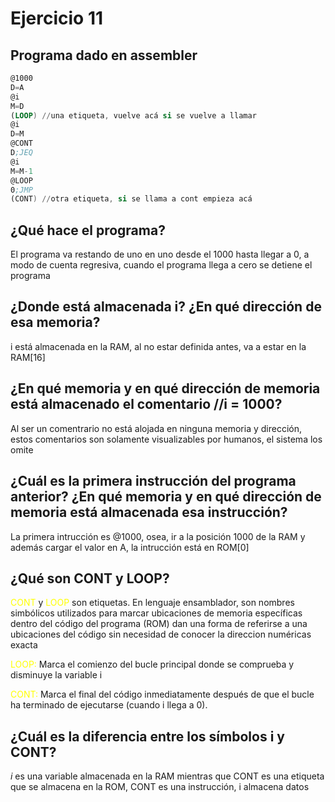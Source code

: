 # Ejercicio 11

## Programa dado en assembler

```asm
@1000
D=A
@i
M=D
(LOOP) //una etiqueta, vuelve acá si se vuelve a llamar
@i
D=M
@CONT
D;JEQ
@i
M=M-1
@LOOP
0;JMP
(CONT) //otra etiqueta, si se llama a cont empieza acá
```


## ¿Qué hace el programa?

El programa va restando de uno en uno desde el 1000 hasta llegar a 0, a modo de cuenta regresiva, cuando el programa llega a cero se detiene el programa

## ¿Donde está almacenada i?  ¿En qué dirección de esa memoria?

i está almacenada en la RAM, al no estar definida antes, va a estar en la RAM[16] 

## ¿En qué memoria y en qué dirección de memoria está almacenado el comentario //i = 1000?

Al ser un comentrario no está alojada en ninguna memoria y dirección, estos comentarios son solamente visualizables por humanos, el sistema los omite

## ¿Cuál es la primera instrucción del programa anterior? ¿En qué memoria y en qué dirección de memoria está almacenada esa instrucción?

La primera intrucción es @1000, osea, ir a la posición 1000 de la RAM y además cargar el valor en A, la intrucción está en ROM[0]

## ¿Qué son CONT y LOOP?

<span style="color:yellow">CONT</span> y <span style="color:yellow">LOOP</span> son etiquetas. En lenguaje ensamblador, son nombres simbólicos utilizados para marcar ubicaciones de memoria específicas dentro del código del programa (ROM) dan una forma de referirse a una ubicaciones del código sin necesidad de conocer la direccion numéricas exacta

<span style="color:yellow">LOOP:</span> Marca el comienzo del bucle principal donde se comprueba y disminuye la variable i

<span style="color:yellow">CONT:</span> Marca el final del código inmediatamente después de que el bucle ha terminado de ejecutarse (cuando i llega a 0).

## ¿Cuál es la diferencia entre los símbolos i y CONT?

 _i_ es una variable almacenada en la RAM mientras que CONT es una etiqueta que se almacena en la ROM, CONT es una instrucción, i almacena datos